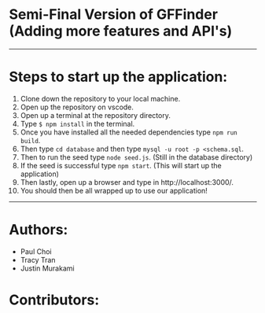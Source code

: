 # Semi-Final Version of GFFinder (Adding more features and API's)

------------------------------------

# Steps to start up the application:

  1. Clone down the repository to your local machine. 
  2. Open up the repository on vscode. 
  3. Open up a terminal at the repository directory.
  4. Type ```$ npm install``` in the terminal.
  5. Once you have installed all the needed dependencies type ```npm run build```.
  6. Then type ```cd database``` and then type ```mysql -u root -p <schema.sql```. 
  7. Then to run the seed type ```node seed.js```. (Still in the database directory)
  7. If the seed is successful type ```npm start```. (This will start up the application)
  8. Then lastly, open up a browser and type in http://localhost:3000/.
  9. You should then be all wrapped up to use our application!

------------------------------------

# Authors:
  - Paul Choi
  - Tracy Tran
  - Justin Murakami
  
# Contributors: 
